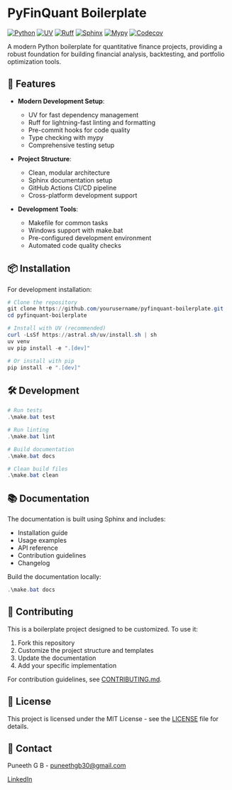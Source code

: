 # PyFinQuant Boilerplate

[![Python](https://img.shields.io/badge/python-3.8%20%7C%203.9%20%7C%203.10%20%7C%203.11-3776AB?logo=python&logoColor=white)](https://www.python.org/downloads/)
[![UV](https://img.shields.io/badge/UV-0.1.0-FFD43B?logo=python&logoColor=black)](https://github.com/astral-sh/uv)
[![Ruff](https://img.shields.io/badge/Ruff-0.1.0-FF4B4B?logo=ruff&logoColor=white)](https://github.com/astral-sh/ruff)
[![Sphinx](https://img.shields.io/badge/Sphinx-4.0.0-1A1A1A?logo=sphinx&logoColor=white)](https://www.sphinx-doc.org/)
[![Mypy](https://img.shields.io/badge/Mypy-0.910-1A1A1A?logo=python&logoColor=white)](https://mypy-lang.org/)
[![Codecov](https://img.shields.io/badge/Codecov-F01F7A?logo=codecov&logoColor=white)](https://codecov.io/)

A modern Python boilerplate for quantitative finance projects, providing a robust foundation for building financial analysis, backtesting, and portfolio optimization tools.

## 🚀 Features

- **Modern Development Setup**:
  - UV for fast dependency management
  - Ruff for lightning-fast linting and formatting
  - Pre-commit hooks for code quality
  - Type checking with mypy
  - Comprehensive testing setup

- **Project Structure**:
  - Clean, modular architecture
  - Sphinx documentation setup
  - GitHub Actions CI/CD pipeline
  - Cross-platform development support

- **Development Tools**:
  - Makefile for common tasks
  - Windows support with make.bat
  - Pre-configured development environment
  - Automated code quality checks

## 📦 Installation

For development installation:

```powershell
# Clone the repository
git clone https://github.com/yourusername/pyfinquant-boilerplate.git
cd pyfinquant-boilerplate

# Install with UV (recommended)
curl -LsSf https://astral.sh/uv/install.sh | sh
uv venv
uv pip install -e ".[dev]"

# Or install with pip
pip install -e ".[dev]"
```

## 🛠️ Development

```powershell
# Run tests
.\make.bat test

# Run linting
.\make.bat lint

# Build documentation
.\make.bat docs

# Clean build files
.\make.bat clean
```

## 📚 Documentation

The documentation is built using Sphinx and includes:

- Installation guide
- Usage examples
- API reference
- Contribution guidelines
- Changelog

Build the documentation locally:

```powershell
.\make.bat docs
```

## 🤝 Contributing

This is a boilerplate project designed to be customized. To use it:

1. Fork this repository
2. Customize the project structure and templates
3. Update the documentation
4. Add your specific implementation

For contribution guidelines, see [CONTRIBUTING.md](CONTRIBUTING.md).

## 📄 License

This project is licensed under the MIT License - see the [LICENSE](LICENSE) file for details.

## 📧 Contact

Puneeth G B - puneethgb30@gmail.com

[LinkedIn](https://www.linkedin.com/in/puneeth-g-b-463aa91a0/)
